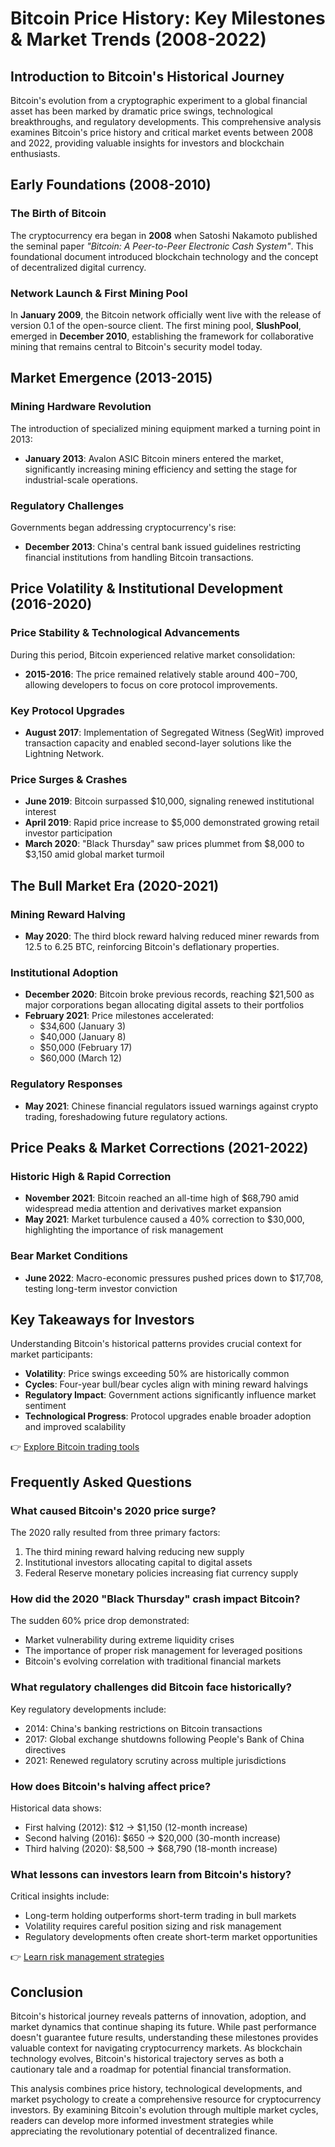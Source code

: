 # Bitcoin Price History: Key Milestones & Market Trends (2008-2022)

## Introduction to Bitcoin's Historical Journey
Bitcoin's evolution from a cryptographic experiment to a global financial asset has been marked by dramatic price swings, technological breakthroughs, and regulatory developments. This comprehensive analysis examines Bitcoin's price history and critical market events between 2008 and 2022, providing valuable insights for investors and blockchain enthusiasts.

## Early Foundations (2008-2010)
### The Birth of Bitcoin
The cryptocurrency era began in **2008** when Satoshi Nakamoto published the seminal paper *"Bitcoin: A Peer-to-Peer Electronic Cash System"*. This foundational document introduced blockchain technology and the concept of decentralized digital currency.

### Network Launch & First Mining Pool
In **January 2009**, the Bitcoin network officially went live with the release of version 0.1 of the open-source client. The first mining pool, **SlushPool**, emerged in **December 2010**, establishing the framework for collaborative mining that remains central to Bitcoin's security model today.

## Market Emergence (2013-2015)
### Mining Hardware Revolution
The introduction of specialized mining equipment marked a turning point in 2013:
- **January 2013**: Avalon ASIC Bitcoin miners entered the market, significantly increasing mining efficiency and setting the stage for industrial-scale operations.

### Regulatory Challenges
Governments began addressing cryptocurrency's rise:
- **December 2013**: China's central bank issued guidelines restricting financial institutions from handling Bitcoin transactions.

## Price Volatility & Institutional Development (2016-2020)
### Price Stability & Technological Advancements
During this period, Bitcoin experienced relative market consolidation:
- **2015-2016**: The price remained relatively stable around $400-$700, allowing developers to focus on core protocol improvements.

### Key Protocol Upgrades
- **August 2017**: Implementation of Segregated Witness (SegWit) improved transaction capacity and enabled second-layer solutions like the Lightning Network.

### Price Surges & Crashes
- **June 2019**: Bitcoin surpassed $10,000, signaling renewed institutional interest
- **April 2019**: Rapid price increase to $5,000 demonstrated growing retail investor participation
- **March 2020**: "Black Thursday" saw prices plummet from $8,000 to $3,150 amid global market turmoil

## The Bull Market Era (2020-2021)
### Mining Reward Halving
- **May 2020**: The third block reward halving reduced miner rewards from 12.5 to 6.25 BTC, reinforcing Bitcoin's deflationary properties.

### Institutional Adoption
- **December 2020**: Bitcoin broke previous records, reaching $21,500 as major corporations began allocating digital assets to their portfolios
- **February 2021**: Price milestones accelerated:
  - $34,600 (January 3)
  - $40,000 (January 8)
  - $50,000 (February 17)
  - $60,000 (March 12)

### Regulatory Responses
- **May 2021**: Chinese financial regulators issued warnings against crypto trading, foreshadowing future regulatory actions.

## Price Peaks & Market Corrections (2021-2022)
### Historic High & Rapid Correction
- **November 2021**: Bitcoin reached an all-time high of $68,790 amid widespread media attention and derivatives market expansion
- **May 2021**: Market turbulence caused a 40% correction to $30,000, highlighting the importance of risk management

### Bear Market Conditions
- **June 2022**: Macro-economic pressures pushed prices down to $17,708, testing long-term investor conviction

## Key Takeaways for Investors
Understanding Bitcoin's historical patterns provides crucial context for market participants:
- **Volatility**: Price swings exceeding 50% are historically common
- **Cycles**: Four-year bull/bear cycles align with mining reward halvings
- **Regulatory Impact**: Government actions significantly influence market sentiment
- **Technological Progress**: Protocol upgrades enable broader adoption and improved scalability

👉 [Explore Bitcoin trading tools](https://bit.ly/okx-bonus)

## Frequently Asked Questions
### What caused Bitcoin's 2020 price surge?
The 2020 rally resulted from three primary factors: 
1. The third mining reward halving reducing new supply
2. Institutional investors allocating capital to digital assets
3. Federal Reserve monetary policies increasing fiat currency supply

### How did the 2020 "Black Thursday" crash impact Bitcoin?
The sudden 60% price drop demonstrated:
- Market vulnerability during extreme liquidity crises
- The importance of proper risk management for leveraged positions
- Bitcoin's evolving correlation with traditional financial markets

### What regulatory challenges did Bitcoin face historically?
Key regulatory developments include:
- 2014: China's banking restrictions on Bitcoin transactions
- 2017: Global exchange shutdowns following People's Bank of China directives
- 2021: Renewed regulatory scrutiny across multiple jurisdictions

### How does Bitcoin's halving affect price?
Historical data shows:
- First halving (2012): $12 → $1,150 (12-month increase)
- Second halving (2016): $650 → $20,000 (30-month increase)
- Third halving (2020): $8,500 → $68,790 (18-month increase)

### What lessons can investors learn from Bitcoin's history?
Critical insights include:
- Long-term holding outperforms short-term trading in bull markets
- Volatility requires careful position sizing and risk management
- Regulatory developments often create short-term market opportunities

👉 [Learn risk management strategies](https://bit.ly/okx-bonus)

## Conclusion
Bitcoin's historical journey reveals patterns of innovation, adoption, and market dynamics that continue shaping its future. While past performance doesn't guarantee future results, understanding these milestones provides valuable context for navigating cryptocurrency markets. As blockchain technology evolves, Bitcoin's historical trajectory serves as both a cautionary tale and a roadmap for potential financial transformation.

This analysis combines price history, technological developments, and market psychology to create a comprehensive resource for cryptocurrency investors. By examining Bitcoin's evolution through multiple market cycles, readers can develop more informed investment strategies while appreciating the revolutionary potential of decentralized finance.